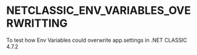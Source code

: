 # NETCLASSIC_ENV_VARIABLES_OVERWRITTING
To test how Env Variables could overwrite app.settings in .NET CLASSIC 4.7.2
